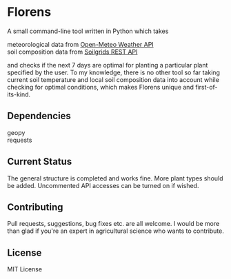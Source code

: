 # Florens

A small command-line tool written in Python which takes

meteorological data from [Open-Meteo Weather API](https://open-meteo.com)\
soil composition data from [Soilgrids REST API](https://rest.isric.org/)

and checks if the next 7 days are optimal for planting a particular plant specified by the user. To my knowledge, there is no other tool so far taking current soil temperature and local soil composition data into account while checking for optimal conditions, which makes Florens unique and first-of-its-kind.

## Dependencies

geopy\
requests

## Current Status

The general structure is completed and works fine. More plant types should be added. Uncommented API accesses can be turned on if wished.

## Contributing

Pull requests, suggestions, bug fixes etc. are all welcome. I would be more than glad if you're an expert in agricultural science who wants to contribute.

## License

MIT License